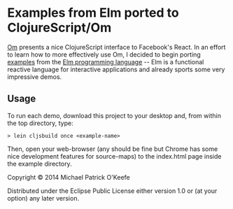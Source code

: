 # Examples from Elm ported to ClojureScript/Om

[Om](https://github.com/swannodette/om) presents a nice ClojureScript interface
to Facebook's React. In an effort to learn how to more effectively use Om, I
decided to begin porting [examples](http://elm-lang.org/Examples.elm) from the
[Elm programming language](http://elm-lang.org/) -- Elm is a functional reactive
language for interactive applications and already sports some very impressive
demos.

## Usage

To run each demo, download this project to your desktop and, from within the top
directory, type:

    > lein cljsbuild once <example-name>

Then, open your web-browser (any should be fine but Chrome has some nice
development features for source-maps) to the index.html page inside the example
directory.

Copyright © 2014 Michael Patrick O'Keefe

Distributed under the Eclipse Public License either version 1.0 or (at
your option) any later version.
